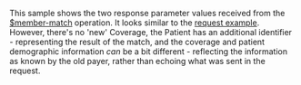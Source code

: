 This sample shows the two response parameter values received from the [$member-match](OperationDefinition-member-match.html) operation.  It looks similar to the [request example](Parameters-member-match-in.html).  However, there's no 'new' Coverage, the Patient has an additional identifier - representing the result of the match, and the coverage and patient demographic information *can* be a bit different - reflecting the information as known by the old payer, rather than echoing what was sent in the request.